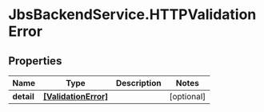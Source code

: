 # JbsBackendService.HTTPValidationError

## Properties
Name | Type | Description | Notes
------------ | ------------- | ------------- | -------------
**detail** | [**[ValidationError]**](ValidationError.md) |  | [optional] 
